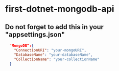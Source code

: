 # first-dotnet-mongodb-api


## Do not forget to add this in your  "appsettings.json" 

```json
  "MongoDB":{
    "ConnectionURI": "your-mongoURI",
    "DatabaseName": "your-databaseName",
    "CollectionName": "your-collectionName"
  }
```